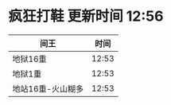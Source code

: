 # 疯狂打鞋 更新时间 12:56

| 间王   | 时间    |
|--------|-------|
| 地狱16重 | 12:53 |
| 地狱1重 | 12:53 |
| 地站16重-火山糊多 | 12:53 |
